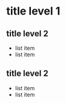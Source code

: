 # title level 1 

## title level 2
- list item
- list item

## title level 2
- list item
- list item
